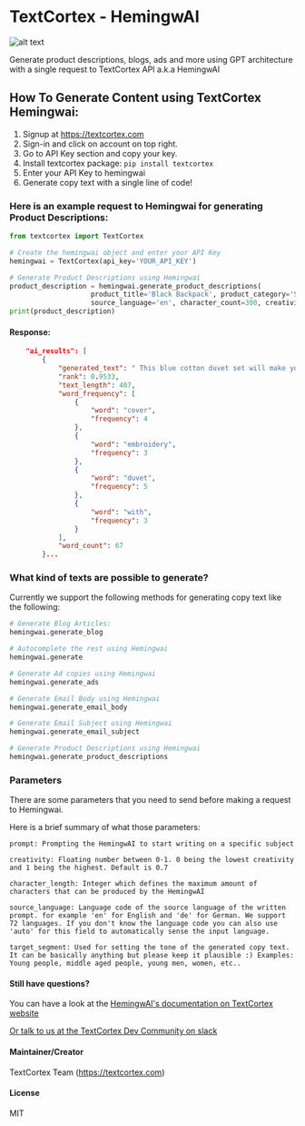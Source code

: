 # TextCortex - HemingwAI
![alt text](https://github.com/textcortex/hemingwai/raw/main/textcortex_logo.png?raw=true "TextCortex AI API Hemingway Logo")

Generate product descriptions, blogs, ads and more using GPT architecture with a single request to TextCortex API a.k.a 
HemingwAI

## How To Generate Content using TextCortex Hemingwai:
1. Signup at https://textcortex.com
2. Sign-in and click on account on top right.
3. Go to API Key section and copy your key.
4. Install textcortex package:
   `pip install textcortex`
5. Enter your API Key to hemingwai
6. Generate copy text with a single line of code!

### Here is an example request to Hemingwai for generating Product Descriptions:

```python
from textcortex import TextCortex

# Create the hemingwai object and enter your API Key
hemingwai = TextCortex(api_key='YOUR_API_KEY')

# Generate Product Descriptions using Hemingwai
product_description = hemingwai.generate_product_descriptions(
                    product_title='Black Backpack', product_category='Shoes & Bags', target_segment='',
                    source_language='en', character_count=300, creativity=0.7)
print(product_description)
```

#### Response:
```json
    "ai_results": [
        {
            "generated_text": " This blue cotton duvet set will make your bedroom set, comfortable and stylish. The duvet cover set is made from soft polyester fabric with detailed embroidery. The duvet cover set has blue and silver floral embroidery details. The decorative pillows are decorated with black and silver embroidery. The duvet cover set is completed with coordinated Two shams, one in the same design. The duvet cover set is",
            "rank": 0.9533,
            "text_length": 407,
            "word_frequency": [
                {
                    "word": "cover",
                    "frequency": 4
                },
                {
                    "word": "embroidery",
                    "frequency": 3
                },
                {
                    "word": "duvet",
                    "frequency": 5
                },
                {
                    "word": "with",
                    "frequency": 3
                }
            ],
            "word_count": 67
        }...
```

### What kind of texts are possible to generate?

Currently we support the following methods for generating copy text like the following:
```python
# Generate Blog Articles:
hemingwai.generate_blog

# Autocomplete the rest using Hemingwai
hemingwai.generate

# Generate Ad copies using Hemingwai
hemingwai.generate_ads

# Generate Email Body using Hemingwai
hemingwai.generate_email_body

# Generate Email Subject using Hemingwai
hemingwai.generate_email_subject

# Generate Product Descriptions using Hemingwai
hemingwai.generate_product_descriptions
```

### Parameters
There are some parameters that you need to send before making a request to Hemingwai.

Here is a brief summary of what those parameters:

`prompt: Prompting the HemingwAI to start writing on a specific subject`

`creativity: Floating number between 0-1. 0 being the lowest creativity and 1 being the highest. Default is 0.7`

`character_length: Integer which defines the maximum amount of characters that can be produced by the HemingwAI`

`source_language: Language code of the source language of the written prompt. for example 'en' for English and 'de' for German.
We support 72 languages. If you don't know the language code you can also use 'auto' for this field to automatically sense the input language.`

`target_segment: Used for setting the tone of the generated copy text. It can be basically anything but please keep it plausible :)
Examples: Young people, middle aged people, young men, women, etc..`

#### Still have questions?
You can have a look at the [HemingwAI's documentation on TextCortex website](https://textcortex.com/documentation/api)

[Or talk to us at the TextCortex Dev Community on slack](https://join.slack.com/t/textcortexaicommunity/shared_invite/zt-rmaw7j10-Lz9vf86aF5I_fYZAS7JafQ)

#### Maintainer/Creator
TextCortex Team (https://textcortex.com)

#### License
MIT
